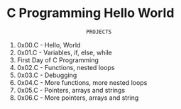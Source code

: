 # C Programming Hello World
                             PROJECTS
1. 0x00.C - Hello, World
2. 0x01.C - Variables, if, else, while
3. First Day of C Programming
4. 0x02.C - Functions, nested loops
5. 0x03.C - Debugging
6. 0x04.C - More functions, more nested loops
7. 0x05.C - Pointers, arrays and strings
8. 0x06.C - More pointers, arrays and string

